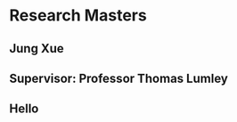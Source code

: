 # Research Masters 

Jung Xue
---
Supervisor: Professor Thomas Lumley
------------------------------------------------------------------------------------------------------

Hello
------------------------------------------------------------------------------------------------------
